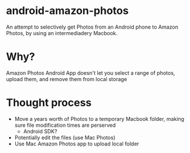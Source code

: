 # android-amazon-photos

An attempt to selectively get Photos from an Android phone to Amazon Photos, by using an intermediadery Macbook.

# Why?
Amazon Photos Android App doesn't let you select a range of photos, upload them, and remove them from local storage

# Thought process
- Move a years worth of Photos to a temporary Macbook folder, making sure file modification times are perserved
  - Android SDK?
- Potentially edit the files (use Mac Photos)
- Use Mac Amazon Photos app to upload local folder
